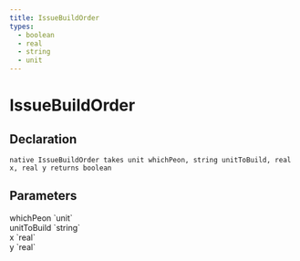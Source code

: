 ```yaml
---
title: IssueBuildOrder
types:
  - boolean
  - real
  - string
  - unit
---
```


# IssueBuildOrder

## Declaration

```
native IssueBuildOrder takes unit whichPeon, string unitToBuild, real x, real y returns boolean
```

## Parameters
<dl>
  <dt>whichPeon `unit`</dt>
  <dd></dd>

  <dt>unitToBuild `string`</dt>
  <dd></dd>

  <dt>x `real`</dt>
  <dd></dd>

  <dt>y `real`</dt>
  <dd></dd>
</dl>